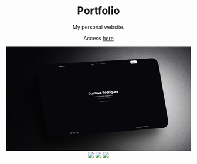 <h1 align="center">Portfolio</h1>

<p align="center">My personal website.</p>
<p align="center">Access <a href="https://guhrodrigues.vercel.app/">here</a></p>

<img src="./public/assets/img/portfolio.png">
<div align="center">
    <img src="https://img.shields.io/badge/React-20232A?style=for-the-badge&logo=react&logoColor=61DAFB" />
    <img src="https://img.shields.io/badge/Tailwind_CSS-38B2AC?style=for-the-badge&logo=tailwind-css&logoColor=white" />
    <img src="https://img.shields.io/badge/React_Router-CA4245?style=for-the-badge&logo=react-router&logoColor=white" />
</div>
